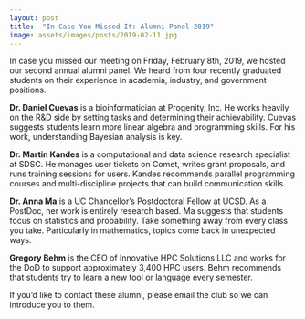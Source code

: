 ```yaml
---
layout: post
title:  "In Case You Missed It: Alumni Panel 2019"
image: assets/images/posts/2019-02-11.jpg
---
```


In case you missed our meeting on Friday, February 8th, 2019, we hosted our second annual alumni panel. We heard from four recently graduated students on their experience in academia, industry, and government positions.

**Dr. Daniel Cuevas** is a bioinformatician at Progenity, Inc. He works heavily on the R&D side by setting tasks and determining their achievability. Cuevas suggests students learn more linear algebra and programming skills. For his work, understanding Bayesian analysis is key.

**Dr. Martin Kandes** is a computational and data science research specialist at SDSC. He manages user tickets on Comet, writes grant proposals, and runs training sessions for users. Kandes recommends parallel programming courses and multi-discipline projects that can build communication skills.

**Dr. Anna Ma** is a UC Chancellor’s Postdoctoral Fellow at UCSD. As a PostDoc, her work is entirely research based. Ma suggests that students focus on statistics and probability. Take something away from every class you take. Particularly in mathematics, topics come back in unexpected ways.

**Gregory Behm** is the CEO of Innovative HPC Solutions LLC and works for the DoD to support approximately 3,400 HPC users. Behm recommends that students try to learn a new tool or language every semester.

If you’d like to contact these alumni, please email the club so we can introduce you to them.